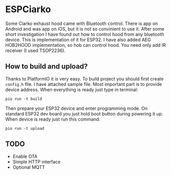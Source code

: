 # ESPCiarko

Some Ciarko exhaust hood came with Bluetooth control. There is app on Android and was app on iOS, but it is not so convinient to use it. After some short investigation I have found out how to control hood from any bluetooth device. This is implementation of it for ESP32. I have also added AEG HOB2HOOD implementation, so hob can control hood. You need only add IR receiver (I used TSOP2236).

## How to build and upload?

Thanks to PlatformIO it is very easy. To build project you should first create `config.h` file. I have attached sample file. Most important part is to provide device address. When everything is ready just type in terminal:

```
pio run -t build
```

Then prepare your ESP32 device and enter programming mode. On standard ESP32 dev board you just hold boot button during powering it up. When device is ready just run this command:

```
pio run -t upload
```

## TODO

* Enable OTA
* Simple HTTP interface
* Optional MQTT
